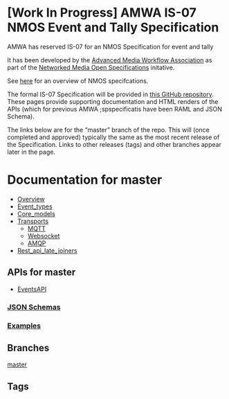 # [Work In Progress] AMWA IS-07 NMOS Event and Tally Specification

AMWA has reserved IS-07 for an NMOS Specification for event and tally

It has been developed by the [Advanced Media Workflow Association](https://www.amwa.tv) as part of the [Networked Media Open Specifications](https://www.nmos.tv) initative.

See [here](https://amwa-tv.github.io/nmos) for an overview of NMOS specifcations.

The formal IS-07 Specification will be provided in [this GitHub repository](https://github.com/AMWA-TV/nmos-event-tally). These pages provide supporting documentation and HTML renders of the APIs (which for previous AMWA ;spspecificatis have been RAML and JSON Schema).

The links below are for the “master” branch of the repo. This will (once completed and approved) typically the same as the most recent release of the Specification. Links to other releases (tags) and other branches appear later in the page.

# Documentation for master

 - [Overview](branches/master/docs/1.0._Overview.md)
 - [Event_types](branches/master/docs/2.0._Event_types.md)
 - [Core_models](branches/master/docs/3.0._Core_models.md)
 - [Transports](branches/master/docs/4.0._Transports.md)
   - [MQTT](branches/master/docs/4.1._Transport_-_MQTT.md)
   - [Websocket](branches/master/docs/4.2._Transport_-_Websocket.md)
   - [AMQP](branches/master/docs/4.3._Transport_-_AMQP.md)
 - [Rest_api_late_joiners](branches/master/docs/5.0._Rest_api_late_joiners.md)

## APIs for master
 - [EventsAPI](branches/master/html-APIs/EventsAPI.html)

### [JSON Schemas](branches/master/html-APIs/schemas/)

### [Examples](branches/master/examples/)

## Branches

[master](branches/master/)

## Tags

